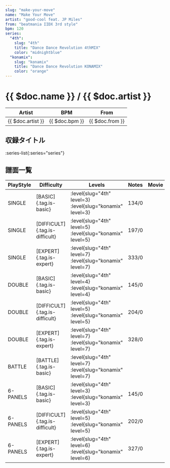 ```yaml
---
slug: "make-your-move"
name: "Make Your Move"
artist: "good-cool feat. JP Miles"
from: "beatmania IIDX 3rd style"
bpm: 120
series:
  "4th":
    slug: "4th"
    title: "Dance Dance Revolution 4thMIX"
    color: "midnightblue"
  "konamix":
    slug: "konamix"
    title: "Dance Dance Revolution KONAMIX"
    color: "orange"
---
```


# {{ $doc.name }} / {{ $doc.artist }}

|Artist|BPM|From|
|------|---|----|
|{{ $doc.artist }}|{{ $doc.bpm }}|{{ $doc.from }}|

## 収録タイトル

:series-list{:series="series"}

## 譜面一覧

|PlayStyle|Difficulty|Levels|Notes|Movie|
|---------|----------|------|-----|-----|
|SINGLE|[BASIC]{.tag.is-basic}|:level{slug="4th" level=3} :level{slug="konamix" level=3}|134/0||
|SINGLE|[DIFFICULT]{.tag.is-difficult}|:level{slug="4th" level=5} :level{slug="konamix" level=5}|197/0||
|SINGLE|[EXPERT]{.tag.is-expert}|:level{slug="4th" level=7} :level{slug="konamix" level=7}|333/0||
|DOUBLE|[BASIC]{.tag.is-basic}|:level{slug="4th" level=4} :level{slug="konamix" level=4}|145/0||
|DOUBLE|[DIFFICULT]{.tag.is-difficult}|:level{slug="4th" level=5} :level{slug="konamix" level=5}|204/0||
|DOUBLE|[EXPERT]{.tag.is-expert}|:level{slug="4th" level=7} :level{slug="konamix" level=7}|328/0||
|BATTLE|[BATTLE]{.tag.is-basic}|:level{slug="4th" level=7} :level{slug="konamix" level=7}|||
|6-PANELS|[BASIC]{.tag.is-basic}|:level{slug="4th" level=3} :level{slug="konamix" level=3}|145/0||
|6-PANELS|[DIFFICULT]{.tag.is-difficult}|:level{slug="4th" level=5} :level{slug="konamix" level=5}|202/0||
|6-PANELS|[EXPERT]{.tag.is-expert}|:level{slug="4th" level=6} :level{slug="konamix" level=6}|327/0||
